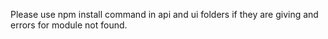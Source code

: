 Please use npm install command in api and ui folders if they are giving and errors for module not found.